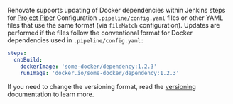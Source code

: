 Renovate supports updating of Docker dependencies within Jenkins steps for [Project Piper](https://github.com/SAP/jenkins-library) Configuration `.pipeline/config.yaml` files or other YAML files that use the same format (via `fileMatch` configuration).
Updates are performed if the files follow the conventional format for Docker dependencies used in `.pipeline/config.yaml:`

```yaml
steps:
  cnbBuild:
    dockerImage: 'some-docker/dependency:1.2.3'
    runImage: 'docker.io/some-docker/dependency:1.2.3'
```

If you need to change the versioning format, read the [versioning](../../versioning/index.md) documentation to learn more.
